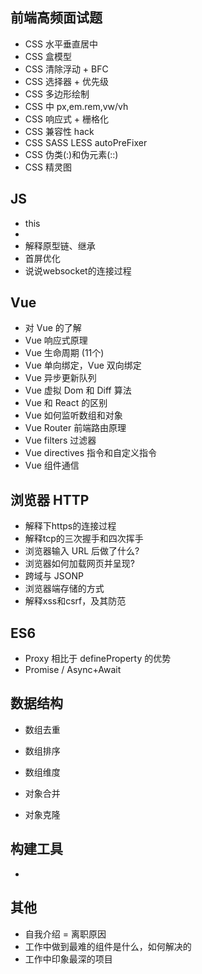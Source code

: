 ## 前端高频面试题

- CSS 水平垂直居中
- CSS 盒模型
- CSS 清除浮动 + BFC
- CSS 选择器 + 优先级
- CSS 多边形绘制
- CSS 中 px,em.rem,vw/vh
- CSS 响应式 + 栅格化
- CSS 兼容性 hack
- CSS SASS LESS autoPreFixer 
- CSS 伪类(:)和伪元素(::)
- CSS 精灵图

## JS

- this
- 
- 解释原型链、继承
- 首屏优化
- 说说websocket的连接过程

## Vue

- 对 Vue 的了解
- Vue 响应式原理
- Vue 生命周期 (11个)
- Vue 单向绑定，Vue 双向绑定
- Vue 异步更新队列
- Vue 虚拟 Dom 和 Diff 算法
- Vue 和 React 的区别
- Vue 如何监听数组和对象
- Vue Router 前端路由原理
- Vue filters 过滤器
- Vue directives 指令和自定义指令
- Vue 组件通信


## 浏览器 HTTP
- 解释下https的连接过程
- 解释tcp的三次握手和四次挥手
- 浏览器输入 URL 后做了什么?
- 浏览器如何加载网页并呈现?
- 跨域与 JSONP
- 浏览器端存储的方式
- 解释xss和csrf，及其防范

## ES6 
- Proxy 相比于 defineProperty 的优势
- Promise / Async+Await

## 数据结构

- 数组去重
- 数组排序
- 数组维度

- 对象合并
- 对象克隆

## 构建工具

- 

## 其他

+ 自我介绍
= 离职原因
+ 工作中做到最难的组件是什么，如何解决的
+ 工作中印象最深的项目